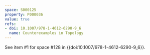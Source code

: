 ```yaml
---
space: S000125
property: P000036
value: true
refs:
- doi: 10.1007/978-1-4612-6290-9_6
  name: Counterexamples in Topology
---
```


See item #1 for space #128 in {{doi:10.1007/978-1-4612-6290-9_6}}.
